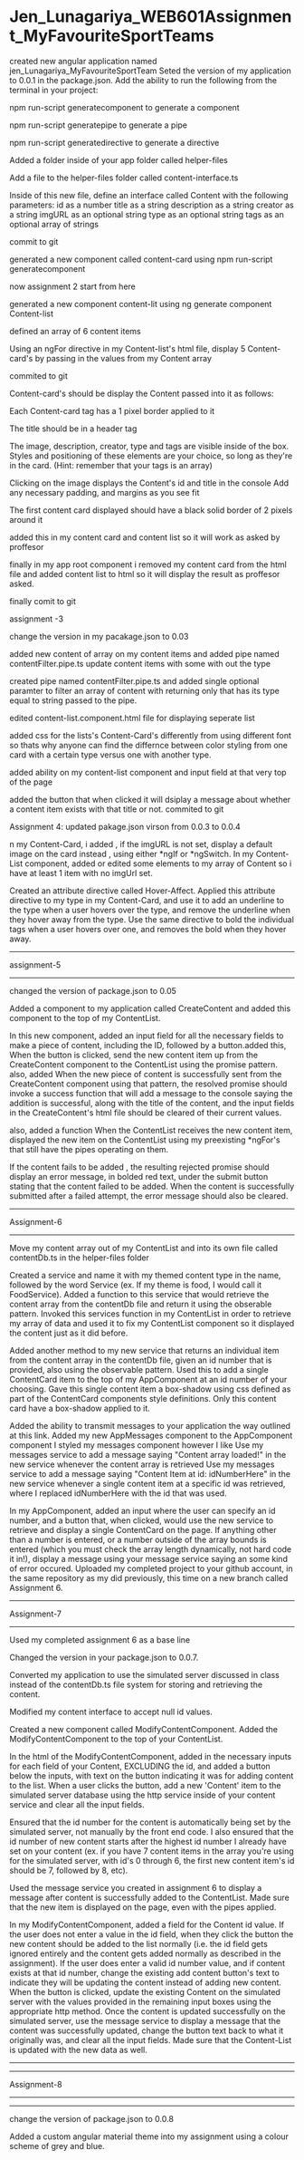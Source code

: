 # Jen_Lunagariya_WEB601Assignment_MyFavouriteSportTeams

created new angular application named jen_Lunagariya_MyFavouriteSportTeam
Seted the version of my application to 0.0.1 in the package.json. Add the ability to run the
following from the terminal in your project:

npm run-script generatecomponent to generate a component

npm run-script generatepipe to generate a pipe

npm run-script generatedirective to generate a directive

Added a folder inside of your app folder called helper-files

Add a file to the helper-files folder called content-interface.ts

Inside of this new file, define an interface called Content with the following
parameters:
id as a number title as a string
description as a string
creator as a string
imgURL as an optional string
type as an optional string
tags as an optional array of strings 

commit to git

generated a new component called content-card using npm run-script generatecomponent

now assignment 2 start from here

generated a new component content-lit using ng generate component Content-list

defined an array of 6 content items

Using an ngFor directive in my Content-list's html file, display 5 Content-card's
by passing in the values from my Content array

commited to git

Content-card's should be display the Content passed into it as follows:

Each Content-card tag has a 1 pixel border applied to it

The title should be in a header tag

The image, description, creator, type and tags are visible inside of the box. Styles and
positioning of these elements are your choice, so long as they're in the card. (Hint:
remember that your tags is an array)

Clicking on the image displays the Content's id and title in the console
Add any necessary padding, and margins as you see fit

The first content card displayed should have a black solid border of 2 pixels around it

added this in my content card and content list so it will work as asked by proffesor

finally in my app root component i removed my content card from the html
file and added content list to html so it will display the result as proffesor asked.

finally comit to git


assignment -3

change the version in my pacakage.json to 0.03

added new content of array on my content items and added pipe named contentFilter.pipe.ts
update content items with some with out the type

created pipe named contentFilter.pipe.ts and added single optional paramter
to filter an array of content with returning only that has its type equal to string passed to the pipe.

edited content-list.component.html file for displaying seperate list

added css for the lists's Content-Card's differently from using different font
so thats why anyone can find the differnce between color styling from
one card with a certain type versus one with another type.

added ability on my content-list component and input field at that very top of
the page

added the button that when  clicked it will dsiplay a message about whether a content
item exists with that title or not.
commited to git

Assignment 4:
updated pakage.json virson from 0.0.3 to 0.0.4

n my Content-Card, i added , if the imgURL is not set, display a default image on the card
instead , using either *ngIf or *ngSwitch. In my
Content-List component, added or edited some elements to my array of Content so i
have at least 1 item with no imgUrl set.

Created an attribute directive called Hover-Affect. Applied this attribute directive to my
type in my Content-Card, and use it to add an underline to the type when a user
hovers over the type, and remove the underline when they hover away from the type.
Use the same directive to bold the individual tags when a user hovers over one, and
removes the bold when they hover away. 

*************
assignment-5
*************

changed the version of package.json to 0.05

Added a component to my application called CreateContent and added this component to
the top of my ContentList.

In this new component, added an input field for all the necessary fields to make a piece of
content, including the ID, followed by a button.added this, When the button is clicked, send the new
content item up from the CreateContent component to the ContentList using the
promise pattern.
also, added When the new piece of content is successfully sent from the
CreateContent component using that pattern, the resolved promise should invoke a
success function that will add a message to the console saying the addition is successful,
along with the title of the content, and the input fields in the CreateContent's html file
should be cleared of their current values.

also, added a function When the ContentList receives the new content
item, displayed the new item on the ContentList using my preexisting *ngFor's that still
have the pipes operating on them.

If the content fails to be added , the resulting rejected promise should display an error message, in bolded
red text, under the submit button stating that the content failed to be added. When the content
is successfully submitted after a failed attempt, the error message should also be cleared.

************
Assignment-6
************

Move my content array out of my ContentList and into its own file called
contentDb.ts in the helper-files folder

Created a service and name it with my themed content type in the name, followed by the word
Service (ex. If my theme is food, I would call it FoodService). Added a function to this service
that would retrieve the content array from the contentDb file and return it using the obserable
pattern. Invoked this services function in my ContentList in order to retrieve my array of
data and used it to fix my ContentList component so it displayed the content just as it did
before.

Added another method to my new service that returns an individual item from the content array
in the contentDb file, given an id number that is provided, also using the observable
pattern. Used this to add a single ContentCard item to the top of my AppComponent at
an id number of your choosing. Gave this single content item a box-shadow using css defined
as part of the ContentCard components style definitions. Only this content card
have a box-shadow applied to it.

Added the ability to transmit messages to your application the way outlined at this link.
Added my new AppMessages component to the AppComponent component
I styled my messages component however I like
Use my messages service to add a message saying "Content array loaded!" in the
new service whenever the content array is retrieved
Use my messages service to add a message saying "Content Item at id:
idNumberHere" in the new service whenever a single content item at a specific id was
retrieved, where I replaced idNumberHere with the id that was used.

In my AppComponent, added an input where the user can specify an id
number, and a button that, when clicked, would use the new service to retrieve and display a
single ContentCard on the page. If anything other than a number is entered, or a number
outside of the array bounds is entered (which you must check the array length dynamically, not
hard code it in!), display a message using your message service saying an some kind of
error occured.
Uploaded my completed project to your github account, in the same repository as my did
previously, this time on a new branch called Assignment 6.


************
Assignment-7
************

Used my completed assignment 6 as a base line

Changed the version in your package.json to 0.0.7.

Converted my application to use the simulated server discussed in class instead of the
contentDb.ts file system for storing and retrieving the content.

Modified my content interface to accept null id values.

Created a new component called ModifyContentComponent. Added the
ModifyContentComponent to the top of your ContentList.

In the html of the ModifyContentComponent, added in the necessary inputs for each field of
your Content, EXCLUDING the id, and added a button below the inputs, with text on the button
indicating it was for adding content to the list. When a user clicks the button, add a new 'Content'
item to the simulated server database using the http service inside of your content service
and clear all the input fields.

Ensured that the id number for the content is automatically being set by the simulated server,
not manually by the front end code. I also ensured that the id number of new content
starts after the highest id number I already have set on your content (ex. if you have 7
content items in the array you're using for the simulated server, with id's 0 through 6, the first
new content item's id should be 7, followed by 8, etc).

Used the message service you created in assignment 6 to display a message after content is
successfully added to the ContentList. Made sure that the new item is displayed on the
page, even with the pipes applied.

In my ModifyContentComponent, added a field for the Content id
value. If the user does not enter a value in the id field, when they click the button the new
content should be added to the list normally (i.e. the id field gets ignored entirely and the
content gets added normally as described in the assignment). If the user does enter a valid id
number value, and if content exists at that id number, change the existing add content
button's text to indicate they will be updating the content instead of adding new content. When
the button is clicked, update the existing Content on the simulated server with the values
provided in the remaining input boxes using the appropriate http method. Once the content
is updated successfully on the simulated server, use the message service to display a
message that the content was successfully updated, change the button text back to what it
originally was, and clear all the input fields. Made sure that the Content-List is updated
with the new data as well.

**************
**************
Assignment-8
**************
**************

change the version of package.json to 0.0.8

Added a custom angular material theme into my assignment using a colour scheme of grey and blue.

